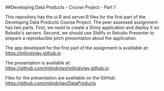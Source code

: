 ##Developing Data Products - Course Project - Part 1

This repository has the ui.R and server.R files for the first part of the Developing Data Products Course Project. The peer assessed assignment has two parts. First, we need to create a Shiny application and deploy it on Rstudio's servers. Second, we should use Slidify or Rstudio Presenter to prepare a reproducible pitch presentation about the application.

The app developed for the first part of the assignment is avalilable at: https://milindvijay.github.io

The presentation is available at: https://github.com/milindvijay/milindvijay.github.io

Files for the presentation are avalilable on the GitHub: https://github.com/milindvijay/DataProducts
